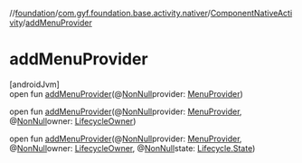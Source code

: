 //[foundation](../../../index.md)/[com.gyf.foundation.base.activity.nativer](../index.md)/[ComponentNativeActivity](index.md)/[addMenuProvider](add-menu-provider.md)

# addMenuProvider

[androidJvm]\
open fun [addMenuProvider](add-menu-provider.md)(@[NonNull](https://developer.android.com/reference/kotlin/androidx/annotation/NonNull.html)provider: [MenuProvider](https://developer.android.com/reference/kotlin/androidx/core/view/MenuProvider.html))

open fun [addMenuProvider](add-menu-provider.md)(@[NonNull](https://developer.android.com/reference/kotlin/androidx/annotation/NonNull.html)provider: [MenuProvider](https://developer.android.com/reference/kotlin/androidx/core/view/MenuProvider.html), @[NonNull](https://developer.android.com/reference/kotlin/androidx/annotation/NonNull.html)owner: [LifecycleOwner](https://developer.android.com/reference/kotlin/androidx/lifecycle/LifecycleOwner.html))

open fun [addMenuProvider](add-menu-provider.md)(@[NonNull](https://developer.android.com/reference/kotlin/androidx/annotation/NonNull.html)provider: [MenuProvider](https://developer.android.com/reference/kotlin/androidx/core/view/MenuProvider.html), @[NonNull](https://developer.android.com/reference/kotlin/androidx/annotation/NonNull.html)owner: [LifecycleOwner](https://developer.android.com/reference/kotlin/androidx/lifecycle/LifecycleOwner.html), @[NonNull](https://developer.android.com/reference/kotlin/androidx/annotation/NonNull.html)state: [Lifecycle.State](https://developer.android.com/reference/kotlin/androidx/lifecycle/Lifecycle.State.html))